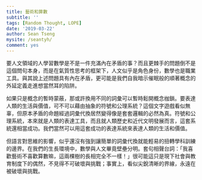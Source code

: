 ```yaml
---
title: 藝術和算數
subtitle: ''
tags: [Random Thought, LOPE]
date: '2019-03-22'
author: Sean Tseng
mysite: /seantyh/
comment: yes
---
```


要人文領域的人學習數學是不是一件充滿內在矛盾的事？而且更棘手的問題倒不是這個問句本身，而是在氣質性思考的框架下，人文似乎是角色身份，數學也是職業工具。與其說上述問題具有內在矛盾，更可能是我們自我暗示催眠般的順著概念的外延定義走進想當然耳的陷阱。

如果只是概念的暫時蒙蔽，那或許換用不同的詞彙可以暫時鬆開概念枷鎖。要表達人類的生活與價值，可不可以藉由抽象的符號和公理系統？這個文字遊戲看似無辜，但原本矛盾的命題經過詞彙代換居然變得像是套套邏輯的必然為真。符號和公理系統，本來就是人類的表達工具，而且就人類歷史和近代文明發展而言，這套系統還相當成功。我們當然可以用這套成功的表達系統來表達人類的生活和價值。

但語言對思維的影響，似乎還沒有強到讓簡單的詞彙代換就能輕易的扭轉學科訓練的邊界。在我們的生長環境中，數學與人文畢竟壁壘分明。套句相聲台詞：「我喜歡藝術不喜歡算數嘛，這兩棵樹的長相完全不一樣！」很可能這只是現下社會與教育制度下的偶然，不見得不可破壞與挑戰；事實上，看似尖銳清晰的界線，永遠在被破壞與挑戰。
